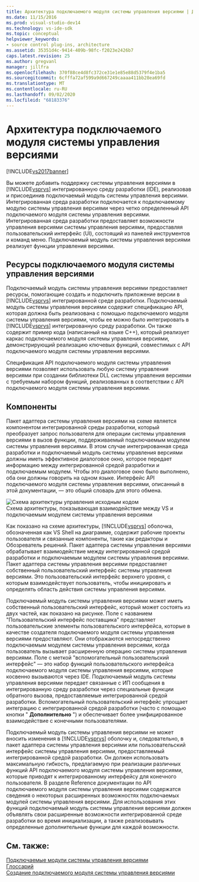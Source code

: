 ```yaml
---
title: Архитектура подключаемого модуля системы управления версиями | Документация Майкрософт
ms.date: 11/15/2016
ms.prod: visual-studio-dev14
ms.technology: vs-ide-sdk
ms.topic: conceptual
helpviewer_keywords:
- source control plug-ins, architecture
ms.assetid: 35351d4c-9414-409b-98fc-f2023e2426b7
caps.latest.revision: 25
ms.author: gregvanl
manager: jillfra
ms.openlocfilehash: 370f88ce4d8fc372ce31e1e85e88d5379f4e1ba5
ms.sourcegitcommit: 6cfffa72af599a9d667249caaaa411bb28ea69fd
ms.translationtype: MT
ms.contentlocale: ru-RU
ms.lasthandoff: 09/02/2020
ms.locfileid: "68183376"
---
```

# <a name="source-control-plug-in-architecture"></a>Архитектура подключаемого модуля системы управления версиями
[!INCLUDE[vs2017banner](../../includes/vs2017banner.md)]

Вы можете добавить поддержку системы управления версиями в [!INCLUDE[vsprvs](../../includes/vsprvs-md.md)] интегрированную среду разработки (IDE), реализовав и присоединив подключаемый модуль системы управления версиями. Интегрированная среда разработки подключается к подключаемому модулю системы управления версиями через четко определенный API подключаемого модуля системы управления версиями. Интегрированная среда разработки предоставляет возможности управления версиями системы управления версиями, предоставляя пользовательский интерфейс (UI), состоящий из панелей инструментов и команд меню. Подключаемый модуль системы управления версиями реализует функции управления версиями.  
  
## <a name="source-control-plug-in-resources"></a>Ресурсы подключаемого модуля системы управления версиями  
 Подключаемый модуль системы управления версиями предоставляет ресурсы, помогающие создать и подключить приложение версии в [!INCLUDE[vsprvs](../../includes/vsprvs-md.md)] интегрированной среде разработки. Подключаемый модуль системы управления версиями содержит спецификацию API, которая должна быть реализована с помощью подключаемого модуля системы управления версиями, чтобы ее можно было интегрировать в [!INCLUDE[vsprvs](../../includes/vsprvs-md.md)] интегрированную среду разработки. Он также содержит пример кода (написанный на языке C++), который реализует каркас подключаемого модуля системы управления версиями, демонстрирующий реализацию ключевых функций, совместимых с API подключаемого модуля системы управления версиями.  
  
 Спецификация API подключаемого модуля системы управления версиями позволяет использовать любую систему управления версиями при создании библиотеки DLL системы управления версиями с требуемым набором функций, реализованных в соответствии с API подключаемого модуля системы управления версиями.  
  
## <a name="components"></a>Компоненты  
 Пакет адаптера системы управления версиями на схеме является компонентом интегрированной среды разработки, который преобразует запрос пользователя для операции системы управления версиями в вызов функции, поддерживаемый подключаемым модулем системы управления версиями. В этом случае интегрированная среда разработки и подключаемый модуль системы управления версиями должны иметь эффективное диалоговое окно, которое передает информацию между интегрированной средой разработки и подключаемым модулем. Чтобы это диалоговое окно было выполнено, оба они должны говорить на одном языке. Интерфейс API подключаемого модуля системы управления версиями, описанный в этой документации, — это общий словарь для этого обмена.  
  
 ![Схема архитектуры управления исходным кодом](../../extensibility/internals/media/vs-sccsdk-plug-in-arch.gif "vs_sccsdk_plug_in_arch")  
Схема архитектуры, показывающая взаимодействие между VS и подключаемым модулем системы управления версиями  
  
 Как показано на схеме архитектуры, [!INCLUDE[vsprvs](../../includes/vsprvs-md.md)] оболочка, обозначенная как VS Shell на диаграмме, содержит рабочие проекты пользователя и связанные компоненты, такие как редакторы и Обозреватель решений. Пакет адаптера системы управления версиями обрабатывает взаимодействие между интегрированной средой разработки и подключаемым модулем системы управления версиями. Пакет адаптера системы управления версиями предоставляет собственный пользовательский интерфейс системы управления версиями. Это пользовательский интерфейс верхнего уровня, с которым взаимодействует пользователь, чтобы инициировать и определять область действия системы управления версиями.  
  
 Подключаемый модуль системы управления версиями может иметь собственный пользовательский интерфейс, который может состоять из двух частей, как показано на рисунке. Поле с названием "Пользовательский интерфейс поставщика" представляет пользовательские элементы пользовательского интерфейса, которые в качестве создателя подключаемого модуля системы управления версиями предоставляют. Они отображаются непосредственно подключаемым модулем системы управления версиями, когда пользователь вызывает расширенную операцию системы управления версиями. Поле с меткой "вспомогательный пользовательский интерфейс" — это набор функций пользовательского интерфейса подключаемого модуля системы управления версиями, которые косвенно вызываются через IDE. Подключаемый модуль системы управления версиями передает связанные с ИП сообщения в интегрированную среду разработки через специальные функции обратного вызова, предоставляемые интегрированной средой разработки. Вспомогательный пользовательский интерфейс упрощает интеграцию с интегрированной средой разработки (часто с помощью кнопки " **Дополнительно** ") и обеспечивает более унифицированное взаимодействие с конечными пользователями.  
  
 Подключаемый модуль системы управления версиями не может вносить изменения в [!INCLUDE[vsprvs](../../includes/vsprvs-md.md)] оболочку и, следовательно, в пакет адаптера системы управления версиями или пользовательский интерфейс системы управления версиями, предоставляемый интегрированной средой разработки. Он должен использовать максимальную гибкость, предлагаемую при реализации различных функций API подключаемого модуля системы управления версиями, которые приводят к интегрированному интерфейсу для конечного пользователя. В разделе Reference документации по API подключаемого модуля системы управления версиями содержатся сведения о некоторых расширенных возможностях подключаемых модулей системы управления версиями. Для использования этих функций подключаемый модуль системы управления версиями должен объявлять свои расширенные возможности интегрированной среде разработки во время инициализации, а также реализовывать определенные дополнительные функции для каждой возможности.  
  
## <a name="see-also"></a>См. также:  
 [Подключаемые модули системы управления версиями](../../extensibility/source-control-plug-ins.md)   
 [Глоссарий](../../extensibility/source-control-plug-in-glossary.md)   
 [Создание подключаемого модуля системы управления версиями](../../extensibility/internals/creating-a-source-control-plug-in.md)
